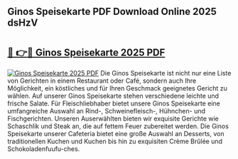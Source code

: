 ## Ginos Speisekarte PDF Download Online 2025 dsHzV

# <h2><a href="http://gcd14ye.nevu.top/?p=Ginos+Speisekarte">🔗 👉🔴 Ginos Speisekarte 2025 PDF</a></h2>

[![Ginos Speisekarte 2025 PDF](https://i.imgur.com/dBaPXMq.png)](http://gcd14ye.nevu.top/?p=Ginos+Speisekarte)
Die Ginos Speisekarte ist nicht nur eine Liste von Gerichten in einem Restaurant oder Café, sondern auch Ihre Möglichkeit, ein köstliches und für Ihren Geschmack geeignetes Gericht zu wählen. Auf unserer Ginos Speisekarte stehen verschiedene leichte und frische Salate. Für Fleischliebhaber bietet unsere Ginos Speisekarte eine umfangreiche Auswahl an Rind-, Schweinefleisch-, Hühnchen- und Fischgerichten. Unseren Auserwählten bieten wir exquisite Gerichte wie Schaschlik und Steak an, die auf fettem Feuer zubereitet werden. Die Ginos Speisekarte unserer Cafeteria bietet eine große Auswahl an Desserts, von traditionellen Kuchen und Kuchen bis hin zu exquisiten Crème Brûlée und Schokoladenfuufu-ches.
